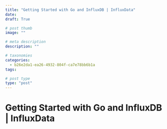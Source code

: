 ```yaml
---
title: "Getting Started with Go and InfluxDB | InfluxData"
date: 
draft: True

# post thumb
image: ""

# meta description
description: ""

# taxonomies
categories:
  - b26e2da1-ea26-4932-804f-ca7e78bb6b1a
tags:

# post type
type: "post"
---
```


# Getting Started with Go and InfluxDB | InfluxData